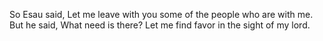 So Esau said, Let me leave with you some of the people who are with me. But he said, What need is there? Let me find favor in the sight of my lord.
